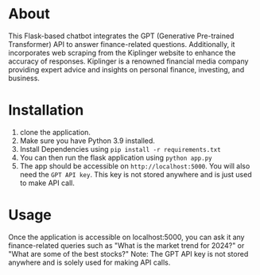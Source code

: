 # About
This Flask-based chatbot integrates the GPT (Generative Pre-trained Transformer) API to answer finance-related questions. Additionally, it incorporates web scraping from the Kiplinger website to enhance the accuracy of responses. Kiplinger is a renowned financial media company providing expert advice and insights on personal finance, investing, and business.

# Installation
1. clone the application.
2. Make sure you have Python 3.9 installed.
3. Install Dependencies using ```pip install -r requirements.txt```
4. You can then run the flask application using ```python app.py```
5. The app should be accessible on ```http://localhost:5000```. You will also need the ```GPT API key```. This key is not stored anywhere and is just used to make API call.

# Usage
Once the application is accessible on localhost:5000, you can ask it any finance-related queries such as "What is the market trend for 2024?" or "What are some of the best stocks?"
Note: The GPT API key is not stored anywhere and is solely used for making API calls.

